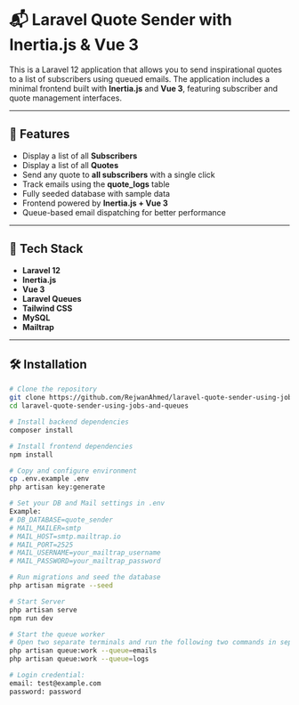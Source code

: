 # 📬 Laravel Quote Sender with Inertia.js & Vue 3

This is a Laravel 12 application that allows you to send inspirational quotes to a list of subscribers using queued emails. The application includes a minimal frontend built with **Inertia.js** and **Vue 3**, featuring subscriber and quote management interfaces.

---

## 🚀 Features

- Display a list of all **Subscribers**
- Display a list of all **Quotes**
- Send any quote to **all subscribers** with a single click
- Track emails using the **quote_logs** table
- Fully seeded database with sample data
- Frontend powered by **Inertia.js + Vue 3**
- Queue-based email dispatching for better performance

---

## 🧰 Tech Stack

- **Laravel 12**
- **Inertia.js**
- **Vue 3**
- **Laravel Queues**
- **Tailwind CSS**
- **MySQL**
- **Mailtrap**

---

## 🛠️ Installation

```bash
# Clone the repository
git clone https://github.com/RejwanAhmed/laravel-quote-sender-using-jobs-and-queues.git
cd laravel-quote-sender-using-jobs-and-queues

# Install backend dependencies
composer install

# Install frontend dependencies
npm install

# Copy and configure environment
cp .env.example .env
php artisan key:generate

# Set your DB and Mail settings in .env
Example:
# DB_DATABASE=quote_sender
# MAIL_MAILER=smtp
# MAIL_HOST=smtp.mailtrap.io
# MAIL_PORT=2525
# MAIL_USERNAME=your_mailtrap_username
# MAIL_PASSWORD=your_mailtrap_password

# Run migrations and seed the database
php artisan migrate --seed

# Start Server
php artisan serve
npm run dev

# Start the queue worker
# Open two separate terminals and run the following two commands in separate terminals:
php artisan queue:work --queue=emails
php artisan queue:work --queue=logs

# Login credential:
email: test@example.com
password: password
